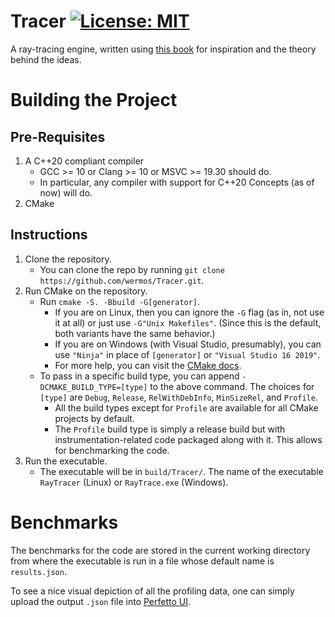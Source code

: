 # Tracer [![License: MIT](https://img.shields.io/badge/License-MIT-yellow.svg)](https://opensource.org/licenses/MIT)
A ray-tracing engine, written using [this book](https://raytracing.github.io/books/RayTracingInOneWeekend.html) for inspiration and the theory behind the ideas.

# Building the Project

## Pre-Requisites

1. A C++20 compliant compiler
    * GCC >= 10 or Clang >= 10 or MSVC >= 19.30 should do.
    * In particular, any compiler with support for C++20 Concepts (as of now) will do.
2. CMake

## Instructions
1. Clone the repository.
    * You can clone the repo by running `git clone https://github.com/wermos/Tracer.git`.
2. Run CMake on the repository.
    * Run `cmake -S. -Bbuild -G[generator]`.
        - If you are on Linux, then you can ignore the `-G` flag (as in, not use it at all) or just use `-G"Unix Makefiles"`. (Since this is the default, both variants have the same behavior.)
		- If you are on Windows (with Visual Studio, presumably), you can use `"Ninja"` in place of `[generator]` or `"Visual Studio 16 2019"`.
		- For more help, you can visit the [CMake docs](https://cmake.org/cmake/help/latest/manual/cmake-generators.7.html).
	* To pass in a specific build type, you can append `-DCMAKE_BUILD_TYPE=[type]` to the above command. The choices for `[type]` are `Debug`, `Release`, `RelWithDebInfo`, `MinSizeRel`, and `Profile`.
	    - All the build types except for `Profile` are available for all CMake projects by default.
		- The `Profile` build type is simply a release build but with instrumentation-related code packaged along with it. This allows for benchmarking the code.
3. Run the executable.
    * The executable will be in `build/Tracer/`. The name of the executable `RayTracer` (Linux) or `RayTrace.exe` (Windows).

# Benchmarks
The benchmarks for the code are stored in the current working directory from where the executable is run in a file whose default name is `results.json`.

To see a nice visual depiction of all the profiling data, one can simply upload the output `.json` file into [Perfetto UI](https://ui.perfetto.dev/).
